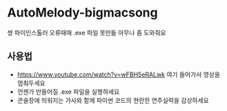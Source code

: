 # AutoMelody-bigmacsong
썅 파이인스톨러 오류때매 .exe 파일 못만듦
아무나 좀 도와줘요
## 사용법
- https://www.youtube.com/watch?v=wFBH5eRALwk 여기 들어가서 영상을 멈춰두세요
- 언젠가 만들어질 .exe 파일을 실행하세요
- 콘솔창에 띄워지는 가사와 함께 파이썬 코드의 현란한 연주실력을 감상하세요
